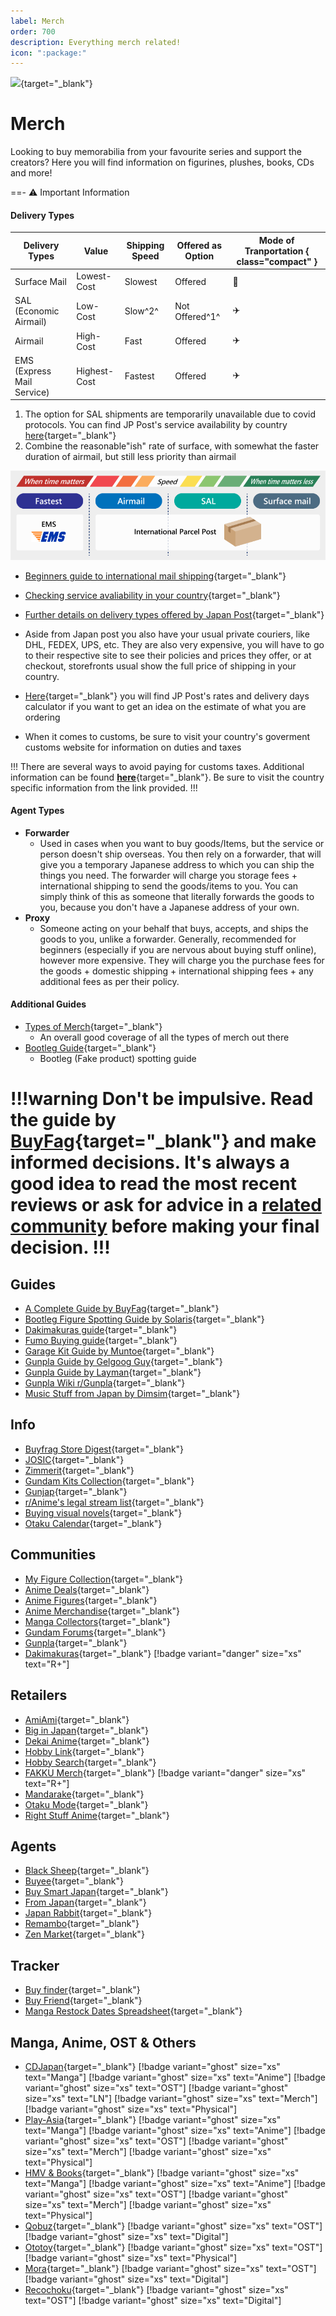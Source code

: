 ```yaml
---
label: Merch
order: 700
description: Everything merch related!
icon: ":package:"
---
```


![](https://cdn.apollo.moe/img/merch.png){target="_blank"}
# Merch

Looking to buy memorabilia from your favourite series and support the creators? Here you will find information on figurines, plushes, books, CDs and more!


==- :warning: Important Information

#### Delivery Types

| Delivery Types             | Value        | Shipping Speed | Offered as Option | Mode of Tranportation { class="compact" } |
|---|---|---|---|---| 
| Surface Mail               | Lowest-Cost  | Slowest        | Offered           | :ship:                |
| SAL (Economic Airmail)     | Low-Cost     | Slow^2^        | Not Offered^1^    | :airplane:            |    
| Airmail                    | High-Cost    | Fast           | Offered           | :airplane:            |
| EMS (Express Mail Service) | Highest-Cost | Fastest        | Offered           | :airplane:            |

1. The option for SAL shipments are temporarily unavailable due to covid protocols. You can find JP Post's service availability by country [here](https://www.post.japanpost.jp/int/information/overview_en.html){target="_blank"}  
2. Combine the reasonable"ish" rate of surface, with somewhat the faster duration of airmail, but still less priority than airmail

![Illustration of speed of the options](/static/ss/shipping.gif)


- [Beginners guide to international mail shipping](https://www.post.japanpost.jp/int/howto/index_en.html){target="_blank"}
- [Checking service avaliability in your country](https://www.post.japanpost.jp/int/information/overview_en.html){target="_blank"}
- [Further details on delivery types offered by Japan Post](https://www.post.japanpost.jp/int/service/index_en.html){target="_blank"}


- Aside from Japan post you also have your usual private couriers, like DHL, FEDEX, UPS, etc. They are also  very expensive, you will have to go to their respective site to see their policies and prices they offer, or at checkout, storefronts usual show the full price of shipping in your country.
- [Here](https://www.post.japanpost.jp/cgi-charge/index.php?lang=_en){target="_blank"} you will find JP Post's rates and delivery days calculator if you want to get an idea on the estimate of what you are ordering
- When it comes to customs, be sure to visit your country's goverment customs website for information on duties and taxes

!!!
There are several ways to avoid paying for customs taxes. Additional information can be found [**here**](https://buyfags.moe/Shipping#How_do_I_avoid_paying_customs_taxes.3F){target="_blank"}. Be sure to visit the country specific information from the link provided.
!!!

#### Agent Types

- **Forwarder**
    - Used in cases when you want to buy goods/Items, but the service or person doesn't ship overseas. You then rely on a forwarder, that will give you a temporary Japanese address to which you can ship the things you need. The forwarder will charge you storage fees + international shipping to send the goods/items to you. You can simply think of this as someone that literally forwards the goods to you, because you don't have a Japanese address of your own.
- **Proxy**
    - Someone acting on your behalf that buys, accepts, and ships the goods to you, unlike a forwarder. Generally, recommended for beginners (especially if you are nervous about buying stuff online), however more expensive. They will charge you the purchase fees for the goods + domestic shipping + international shipping fees + any additional fees as per their policy. 

#### Additional Guides
- [Types of Merch](https://buyfags.moe/Details_for_each_type_of_buyfaggotry){target="_blank"}
    - An overall good coverage of all the types of merch out there
- [Bootleg Guide](https://solarisjapan.com/blogs/news/ultimate-guide-bootlegs-fake-anime-figures){target="_blank"}
    - Bootleg (Fake product) spotting guide

!!!warning Don't be impulsive.
Read the guide by [BuyFag](https://www.buyfags.moe/Full_guide){target="_blank"} and make informed decisions. It's always a good idea to read the most recent reviews or ask for advice in a [related community](/merch.md/#communities) before making your final decision.
!!!
===


## Guides
- [A Complete Guide by BuyFag](https://www.buyfags.moe/Full_guide){target="_blank"}
- [Bootleg Figure Spotting Guide by Solaris](https://solarisjapan.com/blogs/news/ultimate-guide-bootlegs-fake-anime-figures){target="_blank"}
- [Dakimakuras guide](https://daki.info/){target="_blank"}
- [Fumo Buying guide](https://fumo.website/){target="_blank"}
- [Garage Kit Guide by Muntoe](https://www.plumworkshop.com/gk-compendium/part-1-bg-supplies){target="_blank"}
- [Gunpla Guide by Gelgoog Guy](https://docs.google.com/document/d/1Tr8UyF2Xg5Ojqw0sxcO7oIG7IIsJPes3lMO5pHZKu5o/pub){target="_blank"}
- [Gunpla Guide by Layman](https://otakurevolution.com/content/laymans-gunpla-guide){target="_blank"}
- [Gunpla Wiki r/Gunpla](https://www.reddit.com/r/Gunpla/wiki/){target="_blank"}
- [Music Stuff from Japan by Dimsim](https://www.reddit.com/r/japanesemusic/comments/dagaj8/how_to_buy_music_stuff_from_japan_a_guide/){target="_blank"}

## Info
- [Buyfrag Store Digest](https://docs.google.com/document/u/0/d/1W4fAKQzCOhiWK6mJ_tvkZHIfzfzBZN57oGSaVB47TCQ/pub){target="_blank"}
- [JOSIC](https://www.japanonlineshopping.com/){target="_blank"}
- [Zimmerit](https://www.zimmerit.moe/){target="_blank"}
- [Gundam Kits Collection](https://www.gundamkitscollection.com/){target="_blank"}
- [Gunjap](https://www.gunjap.net/){target="_blank"}
- [r/Anime's legal stream list](https://www.reddit.com/r/anime/wiki/Legal%20Streams){target="_blank"}
- [Buying visual novels](https://reddit.com/r/visualnovels/wiki/buy){target="_blank"}
- [Otaku Calendar](https://otakucalendar.com/){target="_blank"}

## Communities
- [My Figure Collection](https://myfigurecollection.net/){target="_blank"}
- [Anime Deals](https://www.reddit.com/r/AnimeDeals){target="_blank"}
- [Anime Figures](https://www.reddit.com/r/AnimeFigures/){target="_blank"}
- [Anime Merchandise](https://www.reddit.com/r/AnimeMerchandise){target="_blank"}
- [Manga Collectors](https://www.reddit.com/r/MangaCollectors){target="_blank"}
- [Gundam Forums](https://www.gundamforums.com/){target="_blank"}
- [Gunpla](https://www.reddit.com/r/Gunpla){target="_blank"}
- [Dakimakuras](https://www.reddit.com/r/Dakimakuras){target="_blank"} [!badge variant="danger" size="xs" text="R+"]

## Retailers
- [AmiAmi](https://www.amiami.com){target="_blank"}
- [Big in Japan](http://biginjap.com/){target="_blank"}
- [Dekai Anime](https://www.dekaianime.com/){target="_blank"}
- [Hobby Link](https://www.hlj.com/){target="_blank"}
- [Hobby Search](https://www.1999.co.jp/eng/){target="_blank"}
- [FAKKU Merch](https://merch.fakku.net/){target="_blank"} [!badge variant="danger" size="xs" text="R+"]
- [Mandarake](https://order.mandarake.co.jp/order/){target="_blank"}
- [Otaku Mode](https://otakumode.com/){target="_blank"}
- [Right Stuff Anime](https://www.rightstufanime.com/){target="_blank"}

## Agents
- [Black Sheep](https://blackship.com/){target="_blank"}
- [Buyee](https://buyee.jp/?lang=en){target="_blank"}
- [Buy Smart Japan](https://www.buysmartjapan.com/){target="_blank"}
- [From Japan](https://www.fromjapan.co.jp/en){target="_blank"}
- [Japan Rabbit](https://japanrabbit.com/){target="_blank"}
- [Remambo](https://www.remambo.jp/){target="_blank"}
- [Zen Market](https://zenmarket.jp/en/){target="_blank"}


## Tracker
- [Buy finder](https://buyfinder.moe/){target="_blank"}
- [Buy Friend](https://buyfriend.moe/){target="_blank"}
- [Manga Restock Dates Spreadsheet](https://docs.google.com/spreadsheets/d/1tOGtBsGqNvlOxCBOg3HxBkvgqQyC_ehjBvr4Bx1PG4M/){target="_blank"}


## Manga, Anime, OST & Others
- [CDJapan](https://www.cdjapan.co.jp/){target="_blank"} [!badge variant="ghost" size="xs" text="Manga"] [!badge variant="ghost" size="xs" text="Anime"] [!badge variant="ghost" size="xs" text="OST"] [!badge variant="ghost" size="xs" text="LN"]  [!badge variant="ghost" size="xs" text="Merch"] [!badge variant="ghost" size="xs" text="Physical"]
- [Play-Asia](https://www.play-asia.com/){target="_blank"} [!badge variant="ghost" size="xs" text="Manga"] [!badge variant="ghost" size="xs" text="Anime"] [!badge variant="ghost" size="xs" text="OST"] [!badge variant="ghost" size="xs" text="Merch"] [!badge variant="ghost" size="xs" text="Physical"]
- [HMV & Books](https://www.hmv.co.jp/){target="_blank"} [!badge variant="ghost" size="xs" text="Manga"] [!badge variant="ghost" size="xs" text="Anime"] [!badge variant="ghost" size="xs" text="OST"] [!badge variant="ghost" size="xs" text="Merch"] [!badge variant="ghost" size="xs" text="Physical"]
- [Qobuz](https://www.qobuz.com/us-en/shop){target="_blank"} [!badge variant="ghost" size="xs" text="OST"] [!badge variant="ghost" size="xs" text="Digital"]
- [Ototoy](https://ototoy.jp/){target="_blank"} [!badge variant="ghost" size="xs" text="OST"] [!badge variant="ghost" size="xs" text="Physical"]
- [Mora](https://mora.jp/){target="_blank"} [!badge variant="ghost" size="xs" text="OST"] [!badge variant="ghost" size="xs" text="Digital"]
- [Recochoku](https://recochoku.jp/){target="_blank"} [!badge variant="ghost" size="xs" text="OST"] [!badge variant="ghost" size="xs" text="Digital"]
